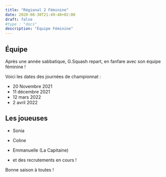 ```yaml
---
title: "Régional 2 Féminine"
date: 2020-08-30T21:49:48+02:00
draft: false
#type : "docs"
description: "Équipe Féminine"
---
```


## Équipe

Après une année sabbatique, G.Squash repart, en fanfare avec son équipe féminine !

Voici les dates des journées de championnat :
 - 20 Novembre 2021
 - 11 décembre 2021
 - 12 mars 2022
 - 2 avril 2022


## Les joueuses

- Sonia 

- Coline

- Emmanuelle (La Capitaine)

- et des recrutements en cours ! 

Bonne saison à toutes !
